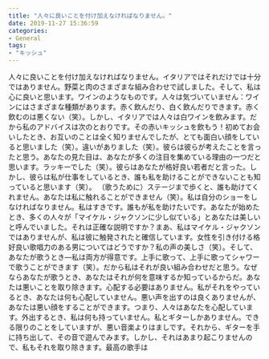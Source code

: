 ```yaml
---
title: "人々に良いことを付け加えなければなりません。"
date: 2019-11-27 15:36:59
categories:
- General
tags:
- "キッシュ"
---
```


人々に良いことを付け加えなければなりません。イタリアではそれだけでは十分ではありません。野菜と肉のさまざまな組み合わせで試しました。そして、私は心に良いと思います。ワインのようなものです。人々は気づいていません：ワインにはさまざまな種類があります。赤く飲んだり、白く飲んだりできます。赤く飲むのは悪くない（笑）。しかし、イタリアでは人々は白ワインを飲みます。だから私のアドバイスは次のとおりです。その赤いキッシュを飲もう！初めてお会いしたとき、お互いのことは全く知りませんでしたが、とても面白い顔をしていると思いました（笑）。違いがありました（笑）。彼らは彼らが考えたことを言ったと思う。あなたの見た目は、あなたが多くの注目を集めている理由の一つだと思います。ラッキーでした（笑）。彼らはあなたが格好良い若者だと言った。しかし、彼らは私が仕事をしているとき、誰も私を助けることができないことも知っていると思います（笑）。 （歌うために）ステージまで歩くと、誰も助けてくれません。あなたは私に触れることができません（笑）。私は自分のショーをしなければなりません。私はすきです。誰もが私を助けたいです。あなたが始めたとき、多くの人々が「マイケル・ジャクソンに少し似ている」とあなたは美しいと呼んでいました。それは正確な説明ですか？まあ、私はマイケル・ジャクソンではありませんが、私は彼に触発されたと確信しています。女性を引き付ける格好良い歌唱力のある男についてはどうですか？私の声の美しさ（笑）。そして、あなたが歌うとき—私は両方が得意です。上手に歌って、上手に歌ってシャワーで歌うことができます（笑）。だから私はそれが良い組み合わせだと思う。なぜならあなたが歌うとき、あなたはそれが何を意味するか知っているからだ。あなたは悪いことを取り除きます。心配する必要はありません。私がそれをやっているとき、あなたは何も心配していません。悪い声を出すのは良くありませんが、あなたは悪い顔をすることができます。つまり、人々はあなたを心配しています。外出するとき、私は何も持っていません。私とギターしかありません。できる限りのことをしていますが、悪い音楽よりはましです。それから、ギターを手に持ち出して、その音で遊んでみます。しかし、それはあまり起こりませんので、私もそれを取り除きます。最高の歌手は
